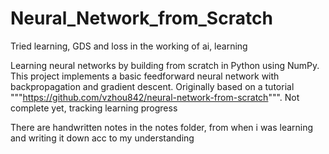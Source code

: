 # Neural_Network_from_Scratch
Tried learning, GDS and loss in the working of ai, learning


Learning neural networks by building from scratch in Python using NumPy. This project implements a basic feedforward neural network with backpropagation and gradient descent. Originally based on a tutorial   """https://github.com/vzhou842/neural-network-from-scratch""". Not complete yet, tracking learning progress

There are handwritten notes in the notes folder, from when i was learning and writing it down acc to my understanding
